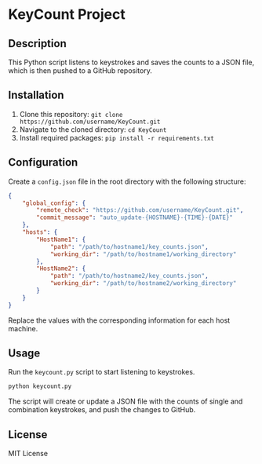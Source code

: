 # KeyCount Project

## Description

This Python script listens to keystrokes and saves the counts to a JSON file, which is then pushed to a GitHub repository.

## Installation

1. Clone this repository: `git clone https://github.com/username/KeyCount.git`
2. Navigate to the cloned directory: `cd KeyCount`
3. Install required packages: `pip install -r requirements.txt`

## Configuration

Create a `config.json` file in the root directory with the following structure:

```json
{
    "global_config": {
        "remote_check": "https://github.com/username/KeyCount.git",
        "commit_message": "auto_update-{HOSTNAME}-{TIME}-{DATE}"
    },
    "hosts": {
        "HostName1": {
            "path": "/path/to/hostname1/key_counts.json",
            "working_dir": "/path/to/hostname1/working_directory"
        },
        "HostName2": {
            "path": "/path/to/hostname2/key_counts.json",
            "working_dir": "/path/to/hostname2/working_directory"
        }
    }
}
```

Replace the values with the corresponding information for each host machine.

## Usage

Run the `keycount.py` script to start listening to keystrokes.

```bash
python keycount.py
```

The script will create or update a JSON file with the counts of single and combination keystrokes, and push the changes to GitHub.

## License

MIT License

